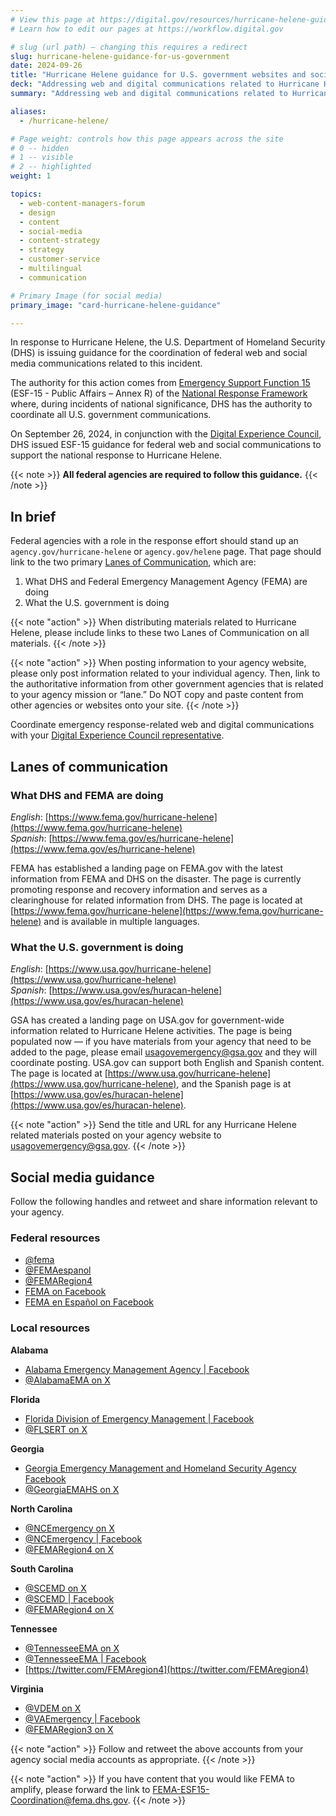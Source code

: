```yaml
---
# View this page at https://digital.gov/resources/hurricane-helene-guidance-for-us-government
# Learn how to edit our pages at https://workflow.digital.gov

# slug (url path) — changing this requires a redirect
slug: hurricane-helene-guidance-for-us-government
date: 2024-09-26
title: "Hurricane Helene guidance for U.S. government websites and social media"
deck: "Addressing web and digital communications related to Hurricane Helene"
summary: "Addressing web and digital communications related to Hurricane Helene"

aliases:
  - /hurricane-helene/

# Page weight: controls how this page appears across the site
# 0 -- hidden
# 1 -- visible
# 2 -- highlighted
weight: 1

topics:
  - web-content-managers-forum
  - design
  - content
  - social-media
  - content-strategy
  - strategy
  - customer-service
  - multilingual
  - communication

# Primary Image (for social media)
primary_image: "card-hurricane-helene-guidance"

---
```


In response to Hurricane Helene, the U.S. Department of Homeland Security (DHS) is issuing guidance for the coordination of federal web and social media communications related to this incident.

The authority for this action comes from [Emergency Support Function 15](https://www.fema.gov/emergency-managers/national-preparedness/frameworks/response#esf) (ESF-15 - Public Affairs – Annex R) of the [National Response Framework](https://www.fema.gov/emergency-managers/national-preparedness/frameworks/response) where, during incidents of national significance, DHS has the authority to coordinate all U.S. government communications.

On September 26, 2024, in conjunction with the [Digital Experience Council](https://digital.gov/resources/an-introduction-to-the-digital-experience-council/), DHS issued ESF-15 guidance for federal web and social communications to support the national response to Hurricane Helene.

{{< note >}} **All federal agencies are required to follow this guidance.** {{< /note >}}

## In brief

Federal agencies with a role in the response effort should stand up an `agency.gov/hurricane-helene` or `agency.gov/helene` page. That page should link to the two primary [Lanes of Communication](#lanes-of-communication), which are:

1. What DHS and Federal Emergency Management Agency (FEMA) are doing
2. What the U.S. government is doing

{{< note "action" >}}
When distributing materials related to Hurricane Helene, please include links to these two Lanes of Communication on all materials.
{{< /note >}}

{{< note "action" >}}
When posting information to your agency website, please only post information related to your individual agency. Then, link to the authoritative information from other government agencies that is related to your agency mission or “lane.” Do NOT copy and paste content from other agencies or websites onto your site.
{{< /note >}}

Coordinate emergency response-related web and digital communications with your [Digital Experience Council representative](https://digital.gov/resources/an-introduction-to-the-digital-experience-council/#agency-members).

## Lanes of communication

### What DHS and FEMA are doing

*English*: [https://www.fema.gov/hurricane-helene](https://www.fema.gov/hurricane-helene)<br/>
*Spanish*: [https://www.fema.gov/es/hurricane-helene](https://www.fema.gov/es/hurricane-helene)

FEMA has established a landing page on FEMA.gov with the latest information from FEMA and DHS on the disaster. The page is currently promoting response and recovery information and serves as a clearinghouse for related information from DHS. The page is located at [https://www.fema.gov/hurricane-helene](https://www.fema.gov/hurricane-helene) and is available in multiple languages.

### What the U.S. government is doing

*English*: [https://www.usa.gov/hurricane-helene](https://www.usa.gov/hurricane-helene)<br />
*Spanish*: [https://www.usa.gov/es/huracan-helene](https://www.usa.gov/es/huracan-helene)

GSA has created a landing page on USA.gov for government-wide information related to Hurricane Helene activities. The page is being populated now — if you have materials from your agency that need to be added to the page, please email usagovemergency@gsa.gov and they will coordinate posting. USA.gov can support both English and Spanish content. The page is located at [https://www.usa.gov/hurricane-helene](https://www.usa.gov/hurricane-helene), and the Spanish page is at [https://www.usa.gov/es/huracan-helene](https://www.usa.gov/es/huracan-helene).

{{< note "action" >}}
Send the title and URL for any Hurricane Helene related materials posted on your agency website to usagovemergency@gsa.gov.
{{< /note >}}

## Social media guidance

Follow the following handles and retweet and share information relevant to your agency.

### Federal resources

* [@fema](https://twitter.com/fema)
* [@FEMAespanol](https://x.com/femaespanol)
* [@FEMARegion4](https://x.com/FEMAregion4)
* [FEMA on Facebook](https://www.facebook.com/FEMA/)
* [FEMA en Español on Facebook](https://www.facebook.com/FEMAespanol)

### Local resources

**Alabama**

* [Alabama Emergency Management Agency | Facebook](https://www.facebook.com/AlabamaEMA)
* [@AlabamaEMA on X](https://twitter.com/AlabamaEMA)

**Florida**

* [Florida Division of Emergency Management | Facebook](https://www.facebook.com/FDEM/)
* [@FLSERT on X](https://twitter.com/flsert)

**Georgia**

* [Georgia Emergency Management and Homeland Security Agency Facebook](https://www.facebook.com/GeorgiaEMAHS)
* [@GeorgiaEMAHS on X](https://twitter.com/GeorgiaEMAHS)

**North Carolina**

* [@NCEmergency on X](https://x.com/ncemergency)
* [@NCEmergency | Facebook](https://www.facebook.com/NCEmergency)
* [@FEMARegion4 on X](https://twitter.com/FEMAregion4)

**South Carolina**

* [@SCEMD on X](https://x.com/SCEMD)
* [@SCEMD | Facebook](https://www.facebook.com/SCEMD)
* [@FEMARegion4 on X](https://twitter.com/FEMAregion4)

**Tennessee**

* [@TennesseeEMA on X](https://x.com/tennesseeEMA)
* [@TennesseeEMA | Facebook](https://www.facebook.com/TennesseeEMA/)
* [https://twitter.com/FEMAregion4](https://twitter.com/FEMAregion4)

**Virginia**

* [@VDEM on X](https://x.com/VDEM)
* [@VAEmergency | Facebook](https://www.facebook.com/VAemergency/)
* [@FEMARegion3 on X](https://twitter.com/FEMAregion3)

{{< note "action" >}}
Follow and retweet the above accounts from your agency social media accounts as appropriate.
{{< /note >}}

{{< note "action" >}}
If you have content that you would like FEMA to amplify, please forward the link to FEMA-ESF15-Coordination@fema.dhs.gov.
{{< /note >}}